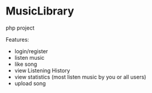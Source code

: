 # MusicLibrary
php project


Features:
 - login/register
 - listen music
 - like song
 - view Listening History
 - view statistics (most listen music by you or all users)
 - upload song
